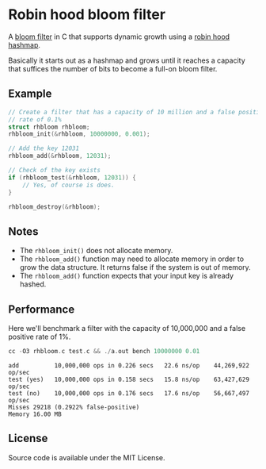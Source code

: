 # Robin hood bloom filter

A [bloom filter](https://en.wikipedia.org/wiki/Bloom_filter) in C that supports dynamic growth using a [robin hood hashmap](https://en.wikipedia.org/wiki/Hash_table#Robin_Hood_hashing).

Basically it starts out as a hashmap and grows until it reaches a capacity that suffices the number of bits to become a full-on bloom filter.

## Example

```c
// Create a filter that has a capacity of 10 million and a false positive
// rate of 0.1%
struct rhbloom rhbloom;
rhbloom_init(&rhbloom, 10000000, 0.001);

// Add the key 12031
rhbloom_add(&rhbloom, 12031);

// Check of the key exists
if (rhbloom_test(&rhbloom, 12031)) {
    // Yes, of course is does.
}

rhbloom_destroy(&rhbloom);
```

## Notes

- The `rhbloom_init()` does not allocate memory.
- The `rhbloom_add()` function may need to allocate memory in order to grow the
data structure. It returns false if the system is out of memory.
- The `rhbloom_add()` function expects that your input key is already hashed.

## Performance

Here we'll benchmark a filter with the capacity of 10,000,000 and a false positive rate of 1%. 

```c
cc -O3 rhbloom.c test.c && ./a.out bench 10000000 0.01
```

```
add          10,000,000 ops in 0.226 secs   22.6 ns/op    44,269,922 op/sec
test (yes)   10,000,000 ops in 0.158 secs   15.8 ns/op    63,427,629 op/sec
test (no)    10,000,000 ops in 0.176 secs   17.6 ns/op    56,667,497 op/sec
Misses 29218 (0.2922% false-positive)
Memory 16.00 MB
```

## License

Source code is available under the MIT License.
